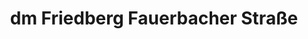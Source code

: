 ---
title: "dm Friedberg Fauerbacher Straße"
url: /friedberg-hessen/dm-friedberg-fauerbacher-strasse/
shop: Drogerie
---